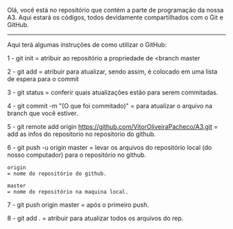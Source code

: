 Olá, você está no repositório que contém a parte de programação da nossa A3.
Aqui estará os códigos, todos devidamente compartilhados com o Git e GitHub.

- - - - - - - - - - - - - - - - - - - - - - - - - - - - - - - - - - - - - - 

Aqui terá algumas instruções de como utilizar o GitHub:

1 - git init 
        = atribuir ao repositório a propriedade de <branch master

2 - git add 
        = atribuir para atualizar, sendo assim, é colocado em uma lista de espera para o commit

3 - git status 
        = conferir quais atualizações estão para serem commitadas.

4 - git commit -m "(O que foi commitado)" 
        = para atualizar o arquivo na branch que você estiver.

5 - git remote add origin https://github.com/VitorOliveiraPacheco/A3.git 
        = add as infos do repositorio no repositorio do github.

6 - git push -u origin master = levar os arquivos do repositório local (do nosso computador) para o repositório no github. 

    origin 
    = nome do repositório do github. 
    
    master 
    = nome do repositório na maquina local.

7 - git push origin master 
        = após o primeiro push.

8 - git add . 
        = atribuir para atualizar todos os arquivos do rep.